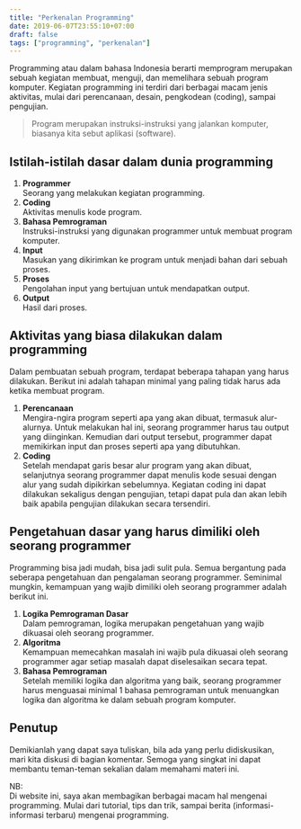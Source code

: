 ```yaml
---
title: "Perkenalan Programming"
date: 2019-06-07T23:55:10+07:00
draft: false
tags: ["programming", "perkenalan"]
---
```


Programming atau dalam bahasa Indonesia berarti memprogram
merupakan sebuah kegiatan membuat, menguji, dan memelihara sebuah program komputer.
Kegiatan programming ini terdiri dari berbagai macam jenis aktivitas,
mulai dari perencanaan, desain, pengkodean (coding), sampai pengujian.

> Program merupakan instruksi-instruksi yang jalankan komputer,
biasanya kita sebut aplikasi (software).

## Istilah-istilah dasar dalam dunia programming
<ol>
  <li>
    <b>Programmer</b><br/>
    Seorang yang melakukan kegiatan programming.
  </li>
  <li>
    <b>Coding</b><br/>
    Aktivitas menulis kode program.
  </li>
  <li>
    <b>Bahasa Pemrograman</b><br/>
    Instruksi-instruksi yang digunakan programmer untuk membuat program komputer.
  </li>
  <li>
    <b>Input</b><br/>
    Masukan yang dikirimkan ke program untuk menjadi bahan dari sebuah proses.
  </li>
  <li>
    <b>Proses</b><br/>
    Pengolahan input yang bertujuan untuk mendapatkan output.
  </li>
  <li>
    <b>Output</b><br/>
    Hasil dari proses.
  </li>
</ol>

## Aktivitas yang biasa dilakukan dalam programming
Dalam pembuatan sebuah program, terdapat beberapa tahapan yang harus dilakukan.
Berikut ini adalah tahapan minimal yang paling tidak harus ada ketika membuat program.

<ol>
  <li>
    <b>Perencanaan</b><br/>
    Mengira-ngira program seperti apa yang akan dibuat, termasuk alur-alurnya.
    Untuk melakukan hal ini, seorang programmer harus tau output yang diinginkan.
    Kemudian dari output tersebut, programmer dapat memikirkan input dan proses seperti apa yang dibutuhkan.
  </li>
  <li>
    <b>Coding</b><br/>
    Setelah mendapat garis besar alur program yang akan dibuat, selanjutnya seorang programmer dapat menulis
    kode sesuai dengan alur yang sudah dipikirkan sebelumnya. Kegiatan coding ini dapat dilakukan sekaligus
    dengan pengujian, tetapi dapat pula dan akan lebih baik apabila pengujian dilakukan secara tersendiri.
  </li>
</ol>

## Pengetahuan dasar yang harus dimiliki oleh seorang programmer
Programming bisa jadi mudah, bisa jadi sulit pula. Semua bergantung pada seberapa pengetahuan dan pengalaman
seorang programmer. Seminimal mungkin, kemampuan yang wajib dimiliki oleh seorang programmer adalah berikut ini.

<ol>
  <li>
    <b>Logika Pemrograman Dasar</b><br/>
    Dalam pemrograman, logika merupakan pengetahuan yang wajib dikuasai oleh seorang programmer.
  </li>
  <li>
    <b>Algoritma</b><br/>
    Kemampuan memecahkan masalah ini wajib pula dikuasai oleh seorang programmer agar setiap
    masalah dapat diselesaikan secara tepat.
  </li>
  <li>
    <b>Bahasa Pemrograman</b><br/>
    Setelah memiliki logika dan algoritma yang baik, seorang programmer harus menguasai minimal 1 bahasa pemrograman
    untuk menuangkan logika dan algoritma ke dalam sebuah program komputer.
  </li>
</ol>

## Penutup
Demikianlah yang dapat saya tuliskan, bila ada yang perlu didiskusikan,
mari kita diskusi di bagian komentar. Semoga yang singkat ini dapat membantu teman-teman sekalian
dalam memahami materi ini.

NB: <br/>
Di website ini, saya akan membagikan berbagai macam hal mengenai programming.
Mulai dari tutorial, tips dan trik, sampai berita (informasi-informasi terbaru)
mengenai programming.
